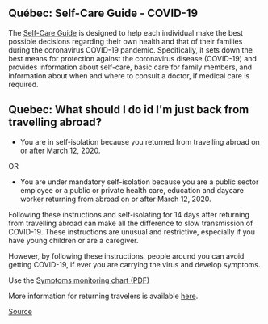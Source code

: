 ## Québec: Self-Care Guide - COVID-19

The [Self-Care Guide](https://publications.msss.gouv.qc.ca/msss/en/document-002492/) is designed to help each individual make the best possible decisions regarding their own health and that of their families during the coronavirus COVID-19 pandemic. Specifically, it sets down the best means for protection against the coronavirus disease (COVID-19) and provides information about self-care, basic care for family members, and information about when and where to consult a doctor, if medical care is required.

## Quebec: What should I do id I'm just back from travelling abroad?

- You are in self-isolation because you returned from travelling abroad on or after March 12, 2020.

OR

- You are under mandatory self-isolation because you are a public sector employee or a public or private health care, education and daycare worker returning from abroad on or after March 12, 2020.

Following these instructions and self-isolating for 14 days after returning from travelling abroad can make all the difference to slow transmission of COVID-19. These instructions are unusual and restrictive, especially if you have young children or are a caregiver.

However, by following these instructions, people around you can avoid getting COVID-19, if ever you are carrying the virus and develop symptoms.

Use the [Symptoms monitoring chart (PDF)](https://santemontreal.qc.ca/fileadmin/fichiers/Campagnes/coronavirus/COVID-19_Fiches-Voyageurs_ANG.pdf)

More information for returning travelers is available [here](https://www.quebec.ca/en/health/health-issues/a-z/2019-coronavirus/instructions-directives/).

[Source](https://santemontreal.qc.ca/en/public/coronavirus-covid-19/)
